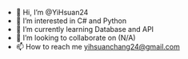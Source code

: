 - 👋 Hi, I’m @YiHsuan24
- 👀 I’m interested in C# and Python
- 🌱 I’m currently learning Database and API
- 💞️ I’m looking to collaborate on (N/A)
- 📫 How to reach me yihsuanchang24@gmail.com

<!---
YiHsuan24/YiHsuan24 is a ✨ special ✨ repository because its `README.md` (this file) appears on your GitHub profile.
You can click the Preview link to take a look at your changes.
--->
